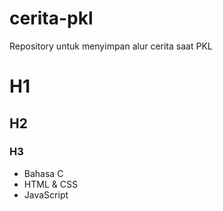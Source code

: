 # cerita-pkl
Repository untuk menyimpan alur cerita saat PKL
# H1
## H2
### H3

- Bahasa C
- HTML & CSS
- JavaScript
